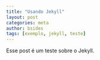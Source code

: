 ```yaml
---
title: "Usando Jekyll"
layout: post
categories: meta
author: bsides
tags: [exemplo, jekyll, teste]
---
```

Esse post é um teste sobre o Jekyll.
